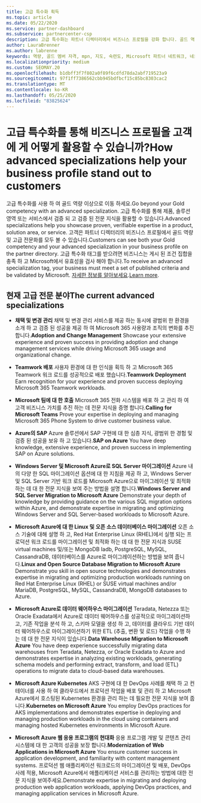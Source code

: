 ```yaml
---
title: 고급 특수화 획득
ms.topic: article
ms.date: 05/22/2020
ms.service: partner-dashboard
ms.subservice: partnercenter-csp
description: 고급 특수화는 파트너 디렉터리에서 비즈니스 프로필을 강화 합니다. 골드 역량을 바탕으로 고급 특수화를 획득 하는 방법을 알아보세요.
author: LauraBrenner
ms.author: labrenne
keywords: 역량, 골드 멤버 자격, mpn, 지도, 숙련도, Microsoft 파트너 네트워크, 네트워크 구성원 자격, 고급 전문
ms.localizationpriority: medium
ms.custom: SEOMAY.20
ms.openlocfilehash: b1dbff3f7f802a0f89f6cdfd78da2abf719523a9
ms.sourcegitcommit: 97f1ff7386562cbb945bdfbcf15c85bc8303cac2
ms.translationtype: MT
ms.contentlocale: ko-KR
ms.lasthandoff: 05/25/2020
ms.locfileid: "83825624"
---
```

# <a name="how-advanced-specializations-help-your-business-profile-stand-out-to-customers"></a><span data-ttu-id="1022d-105">고급 특수화를 통해 비즈니스 프로필을 고객에 게 어떻게 활용할 수 있습니까?</span><span class="sxs-lookup"><span data-stu-id="1022d-105">How advanced specializations help your business profile stand out to customers</span></span>

<span data-ttu-id="1022d-106">고급 특수화를 사용 하 여 골드 역량 이상으로 이동 하세요.</span><span class="sxs-lookup"><span data-stu-id="1022d-106">Go beyond your Gold competency with an advanced specialization.</span></span> <span data-ttu-id="1022d-107">고급 특수화를 통해 제품, 솔루션 영역 또는 서비스에서 검증 되 고 검증 된 전문 지식을 활용할 수 있습니다.</span><span class="sxs-lookup"><span data-stu-id="1022d-107">Advanced specializations help you showcase proven, verifiable expertise in a product, solution area, or service.</span></span> <span data-ttu-id="1022d-108">고객은 파트너 디렉터리의 비즈니스 프로필에서 골드 역량 및 고급 전문화를 모두 볼 수 있습니다.</span><span class="sxs-lookup"><span data-stu-id="1022d-108">Customers can see both your Gold competency and your advanced specialization in your business profile on the partner directory.</span></span> <span data-ttu-id="1022d-109">고급 특수화 태그를 받으려면 비즈니스는 게시 된 조건 집합을 충족 하 고 Microsoft에서 유효성을 검사 해야 합니다.</span><span class="sxs-lookup"><span data-stu-id="1022d-109">To receive an advanced specialization tag, your business must meet a set of published criteria and be validated by Microsoft.</span></span> <span data-ttu-id="1022d-110">[자세한 정보를 알아보세요](https://partner.microsoft.com/membership/advanced-specialization).</span><span class="sxs-lookup"><span data-stu-id="1022d-110">[Learn more](https://partner.microsoft.com/membership/advanced-specialization).</span></span>

## <a name="the-current-advanced-specializations"></a><span data-ttu-id="1022d-111">현재 고급 전문 분야</span><span class="sxs-lookup"><span data-stu-id="1022d-111">The current advanced specializations</span></span>

- <span data-ttu-id="1022d-112">**채택 및 변경 관리** 채택 및 변경 관리 서비스를 제공 하는 동시에 광범위 한 환경을 소개 하 고 검증 된 성공을 제공 하 여 Microsoft 365 사용량과 조직의 변화를 추진 합니다.</span><span class="sxs-lookup"><span data-stu-id="1022d-112">**Adoption and Change Management** Showcase your extensive experience and proven success in providing adoption and change management services while driving Microsoft 365 usage and organizational change.</span></span>

- <span data-ttu-id="1022d-113">**Teamwork 배포** 사용자 환경에 대 한 인식을 획득 하 고 Microsoft 365 Teamwork 워크 로드를 성공적으로 배포 했습니다.</span><span class="sxs-lookup"><span data-stu-id="1022d-113">**Teamwork Deployment** Earn recognition for your experience and proven success deploying Microsoft 365 Teamwork workloads.</span></span>

- <span data-ttu-id="1022d-114">**Microsoft 팀에 대 한 호출** Microsoft 365 전화 시스템을 배포 하 고 관리 하 여 고객 비즈니스 가치를 추진 하는 데 전문 지식을 증명 합니다.</span><span class="sxs-lookup"><span data-stu-id="1022d-114">**Calling for Microsoft Teams** Prove your expertise in deploying and managing Microsoft 365 Phone System to drive customer business value.</span></span>

- <span data-ttu-id="1022d-115">**Azure의 SAP** Azure 솔루션에서 SAP 구현에 대 한 심층 지식, 광범위 한 경험 및 검증 된 성공을 보유 하 고 있습니다.</span><span class="sxs-lookup"><span data-stu-id="1022d-115">**SAP on Azure** You have deep knowledge, extensive experience, and proven success in implementing SAP on Azure solutions.</span></span> 

- <span data-ttu-id="1022d-116">**Windows Server 및 Microsoft Azure로 SQL Server 마이그레이션** Azure 내의 다양 한 SQL 마이그레이션 옵션에 대 한 지침을 제공 하 고, Windows Server 및 SQL Server 기반 워크 로드를 Microsoft Azure으로 마이그레이션 및 최적화 하는 데 대 한 전문 지식을 보여 주는 방법을 설명 합니다.</span><span class="sxs-lookup"><span data-stu-id="1022d-116">**Windows Server and SQL Server Migration to Microsoft Azure** Demonstrate your depth of knowledge by providing guidance on the various SQL migration options within Azure, and demonstrate expertise in migrating and optimizing Windows Server and SQL Server-based workloads to Microsoft Azure.</span></span> 

- <span data-ttu-id="1022d-117">**Microsoft Azure에 대 한 Linux 및 오픈 소스 데이터베이스 마이그레이션** 오픈 소스 기술에 대해 설명 하 고, Red Hat Enterprise Linux (RHEL)에서 실행 되는 프로덕션 워크 로드를 마이그레이션 및 최적화 하는 데 대 한 전문 지식과 SUSE virtual machines 및/또는 MongoDB Iadb, PostgreSQL, MySQL, CassandraDB, 데이터베이스를 Azure로 마이그레이션하는 방법을 보여 줍니다.</span><span class="sxs-lookup"><span data-stu-id="1022d-117">**Linux and Open Source Database Migration to Microsoft Azure** Demonstrate you skill in open source technologies and demonstrates expertise in migrating and optimizing production workloads running on Red Hat Enterprise Linux (RHEL) or SUSE virtual machines and/or MariaDB, PostgreSQL, MySQL, CassandraDB, MongoDB databases to Azure.</span></span>

- <span data-ttu-id="1022d-118">**Microsoft Azure로 데이터 웨어하우스 마이그레이션** Teradata, Netezza 또는 Oracle Exadata에서 Azure로 데이터 웨어하우스를 성공적으로 마이그레이션하고, 기존 작업을 분석 하 고, 스키마 모델을 생성 하 고, 데이터를 클라우드 기반 데이터 웨어하우스로 마이그레이션하기 위한 ETL (추출, 변환 및 로드) 작업을 수행 하는 데 대 한 전문 지식이 있습니다.</span><span class="sxs-lookup"><span data-stu-id="1022d-118">**Data Warehouse Migration to Microsoft Azure** You have deep experience successfully migrating data warehouses from Teradata, Netezza, or Oracle Exadata to Azure and demonstrates expertise in analyzing existing workloads, generating schema models and performing extract, transform, and load (ETL) operations to migrate data to cloud-based data warehouses.</span></span>

- <span data-ttu-id="1022d-119">**Microsoft Azure Kubernetes** AKS 구현에 대 한 DevOps 사례를 채택 하 고 컨테이너를 사용 하 여 클라우드에서 프로덕션 작업을 배포 및 관리 하 고 Microsoft Azure에서 호스팅된 Kubernetes 환경을 관리 하는 데 필요한 전문 지식을 보여 줍니다.</span><span class="sxs-lookup"><span data-stu-id="1022d-119">**Kubernetes on Microsoft Azure** You employ DevOps practices for AKS implementations and demonstrates expertise in deploying and managing production workloads in the cloud using containers and managing hosted Kubernetes environments in Microsoft Azure.</span></span>

- <span data-ttu-id="1022d-120">**Microsoft Azure 웹 응용 프로그램의 현대화** 응용 프로그램 개발 및 콘텐츠 관리 시스템에 대 한 고객의 성공을 보장 합니다.</span><span class="sxs-lookup"><span data-stu-id="1022d-120">**Modernization of Web Applications in Microsoft Azure** You ensure customer success in application development, and familiarity with content management systems.</span></span> <span data-ttu-id="1022d-121">프로덕션 웹 애플리케이션 워크로드의 마이그레이션 및 배포, DevOps 사례 적용, Microsoft Azure에서 애플리케이션 서비스를 관리하는 방법에 대한 전문 지식을 보여주세요.</span><span class="sxs-lookup"><span data-stu-id="1022d-121">Demonstrate expertise in migrating and deploying production web application workloads, applying DevOps practices, and managing application services in Microsoft Azure.</span></span>

